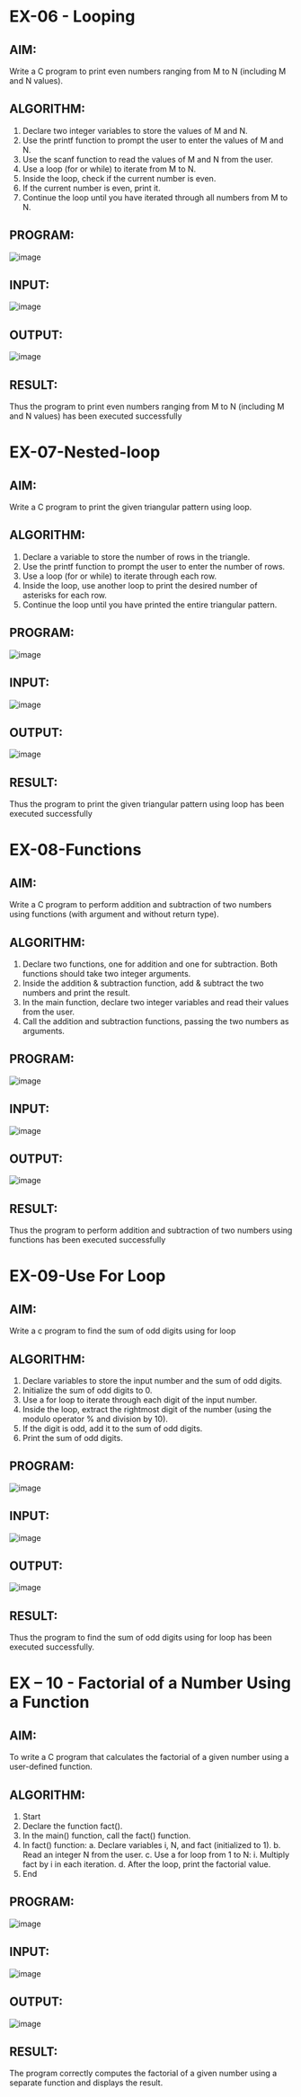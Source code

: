 # EX-06 - Looping
## AIM:
Write a C program to print even numbers ranging from M to N (including M and N values).

## ALGORITHM:
1.	Declare two integer variables to store the values of M and N.
2.	Use the printf function to prompt the user to enter the values of M and N.
3.	Use the scanf function to read the values of M and N from the user.
4.	Use a loop (for or while) to iterate from M to N.
5.	Inside the loop, check if the current number is even.
6.	If the current number is even, print it.
7.	Continue the loop until you have iterated through all numbers from M to N.

## PROGRAM:
![image](https://github.com/user-attachments/assets/6fdc8de7-6e57-4816-bc38-9b34b0d1157f)

## INPUT:
![image](https://github.com/user-attachments/assets/3fe49288-7824-44a6-91ea-1fd05ff50641)



## OUTPUT:
![image](https://github.com/user-attachments/assets/0ad1b13e-4083-473e-b745-39df0c383926)











## RESULT:
Thus the program to print even numbers ranging from M to N (including M and N values) has been executed successfully
 
 


# EX-07-Nested-loop

## AIM:

Write a C program to print the given triangular pattern using loop.

## ALGORITHM:

1.	Declare a variable to store the number of rows in the triangle.
2.	Use the printf function to prompt the user to enter the number of rows.
3.	Use a loop (for or while) to iterate through each row.
4.	Inside the loop, use another loop to print the desired number of asterisks for each row.
5.	Continue the loop until you have printed the entire triangular pattern.

## PROGRAM:
![image](https://github.com/user-attachments/assets/75e80578-6197-4f63-8b49-329d03319e08)
## INPUT:
![image](https://github.com/user-attachments/assets/74fd181a-46ba-48c0-9a1f-5e1596c13cb7)





## OUTPUT:
![image](https://github.com/user-attachments/assets/2bdccff7-bae8-43ae-8e65-75da2633e4ad)







## RESULT:

Thus the program to print the given triangular pattern using loop has been executed successfully
 
 


# EX-08-Functions

## AIM:

Write a C program to perform addition and subtraction of two numbers using functions (with argument and without return type).

## ALGORITHM:

1.	Declare two functions, one for addition and one for subtraction. Both functions should take two integer arguments.
2.	Inside the addition & subtraction function, add & subtract the two numbers and print the result.
3.	In the main function, declare two integer variables and read their values from the user.
4.	Call the addition and subtraction functions, passing the two numbers as arguments.

## PROGRAM:
![image](https://github.com/user-attachments/assets/c2e4ae4c-5d6f-4614-a94b-ad4dd0c3bc40)
## INPUT:
![image](https://github.com/user-attachments/assets/4a39487a-b0be-4eca-b21c-c4697493685e)




## OUTPUT:
![image](https://github.com/user-attachments/assets/1633036c-a399-4cce-bf58-5d2f4ff71ecd)







## RESULT:

Thus the program to perform addition and subtraction of two numbers using functions has been executed successfully
 
 


# EX-09-Use For Loop

## AIM:

Write a c program to find the sum of odd digits using for loop

## ALGORITHM:

1.	Declare variables to store the input number and the sum of odd digits.
2.	Initialize the sum of odd digits to 0.
3.	Use a for loop to iterate through each digit of the input number.
4.	Inside the loop, extract the rightmost digit of the number (using the modulo operator % and division by 10).
5.	If the digit is odd, add it to the sum of odd digits.
6.	Print the sum of odd digits.

## PROGRAM:
![image](https://github.com/user-attachments/assets/01e98729-499e-4631-a469-8d6e3c955226)
## INPUT:

![image](https://github.com/user-attachments/assets/21ae1b46-cba4-4150-a263-df9ba11a78f8)




## OUTPUT:

![image](https://github.com/user-attachments/assets/b76390c1-ab76-4596-9bbe-5a9e55ff8f57)





## RESULT:

Thus the program to find the sum of odd digits using for loop has been executed successfully.




# EX – 10 - Factorial of a Number Using a Function
## AIM:
To write a C program that calculates the factorial of a given number using a user-defined function.
## ALGORITHM:
1.	Start
2.	Declare the function fact().
3.	In the main() function, call the fact() function.
4.	In fact() function:
a.	Declare variables i, N, and fact (initialized to 1).
b.	Read an integer N from the user.
c.	Use a for loop from 1 to N:
i.	Multiply fact by i in each iteration.
d.	After the loop, print the factorial value.
5.	End

## PROGRAM:

![image](https://github.com/user-attachments/assets/459b916a-53f8-4821-b4b6-f5b2b2029184)
## INPUT:

![image](https://github.com/user-attachments/assets/75e4f590-b7ae-4db5-aa56-a0970a9e2234)



## OUTPUT:

![image](https://github.com/user-attachments/assets/c441461f-e462-4356-aea5-8f8b116aaec2)


## RESULT:
The program correctly computes the factorial of a given number using a separate function and displays the result.
 
